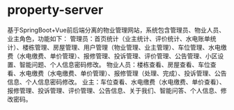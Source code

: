 # property-server
基于SpringBoot+Vue前后端分离的物业管理网站，系统包含管理员、物业人员、业主角色，功能如下： 管理员：首页统计（业主统计、评价统计、水电账单统计）、楼栋管理、房屋管理、用户管理（物业管理、业主管理）、车位管理、水电缴费（水电缴费、单价管理）、报修管理、投诉管理、评价管理、公告管理、小区设置、智能问题、个人信息密码修改。 物业人员：楼栋查看、房屋查看、车位查看、水电缴费（水电缴费、单价管理）、报修管理（处理、完成）、投诉管理、公告信息、个人信息密码修改。 业主：车位查看、水电缴费（水电缴费、单价查看）、报修管理、投诉管理、评价管理、公告信息、关于我们、智能问答、个人信息、修改密码。
